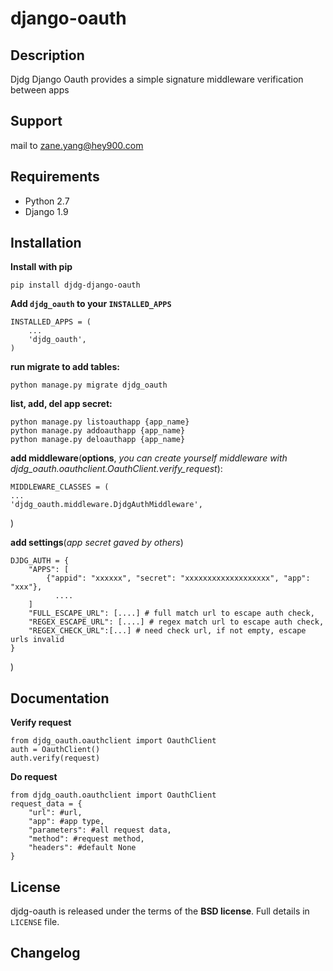 # django-oauth

Description
--------
Djdg Django Oauth provides a simple signature middleware verification between apps

Support
-------
mail to zane.yang@hey900.com

Requirements
------------

* Python 2.7
* Django  1.9

Installation
------------

**Install with pip**

    pip install djdg-django-oauth

**Add `djdg_oauth` to your `INSTALLED_APPS`**


    INSTALLED_APPS = (
        ...
        'djdg_oauth',
    )

**run migrate to add tables:**


	python manage.py migrate djdg_oauth


**list, add, del app secret:**

    python manage.py listoauthapp {app_name}
    python manage.py addoauthapp {app_name}
    python manage.py deloauthapp {app_name}

**add middleware**(**options**,  *you can create yourself middleware with   djdg_oauth.oauthclient.OauthClient.verify_request*):

    MIDDLEWARE_CLASSES = (
    ...
    'djdg_oauth.middleware.DjdgAuthMiddleware',
)

**add settings**(*app secret gaved by others*)

    DJDG_AUTH = {
        "APPS": [
            {"appid": "xxxxxx", "secret": "xxxxxxxxxxxxxxxxxxx", "app": "xxx"},
              ....
        ]
        "FULL_ESCAPE_URL": [....] # full match url to escape auth check,
        "REGEX_ESCAPE_URL": [....] # regex match url to escape auth check,
		"REGEX_CHECK_URL":[...] # need check url, if not empty, escape urls invalid
    }
)

Documentation
--------------

**Verify request**

	from djdg_oauth.oauthclient import OauthClient
	auth = OauthClient()
	auth.verify(request)

**Do request**
	
	from djdg_oauth.oauthclient import OauthClient
	request_data = {
		"url": #url,
		"app": #app type,
		"parameters": #all request data,
		"method": #request method,
		"headers": #default None
	}


License
-------

djdg-oauth is released under the terms of the **BSD license**. Full details in ``LICENSE`` file.

Changelog
---------
